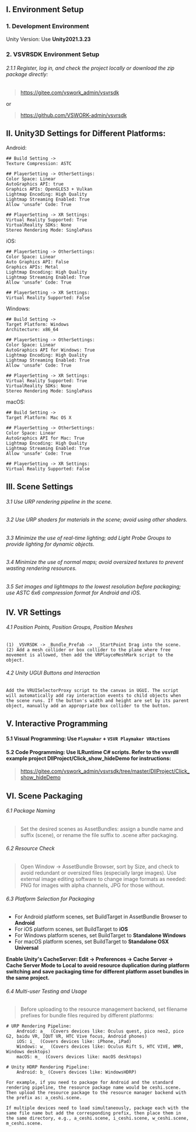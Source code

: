 ## I. Environment Setup
### 1. Development Environment
Unity Version: Use **Unity2021.3.23**

### 2. VSVRSDK Environment Setup
###### 2.1.1 Register, log in, and check the project locally or download the zip package directly:
> https://gitee.com/vswork_admin/vsvrsdk

or

> https://github.com/VSWORK-admin/vsvrsdk

## II. Unity3D Settings for Different Platforms:

Android:
```
## Build Setting ->
Texture Compression: ASTC

## PlayerSetting -> OtherSettings:
Color Space: Linear
AutoGraphics API: true
Graphics APIs: OpenGLES3 + Vulkan
Lightmap Encoding: High Quality
Lightmap Streaming Enabled: True
Allow 'unsafe' Code: True

## PlayerSetting -> XR Settings:
Virtual Reality Supported: True
VirtualReality SDKs: None
Stereo Rendering Mode: SinglePass
```

iOS:
```
## PlayerSetting -> OtherSettings:
Color Space: Linear
Auto Graphics API: False
Graphics APIs: Metal
Lightmap Encoding: High Quality
Lightmap Streaming Enabled: True
Allow 'unsafe' Code: True

## PlayerSetting -> XR Settings:
Virtual Reality Supported: False
```

Windows:
```
## Build Setting ->
Target Platform: Windows
Architecture: x86_64

## PlayerSetting -> OtherSettings:
Color Space: Linear
AutoGraphics API for Windows: True
Lightmap Encoding: High Quality
Lightmap Streaming Enabled: True
Allow 'unsafe' Code: True

## PlayerSetting -> XR Settings:
Virtual Reality Supported: True
VirtualReality SDKs: None
Stereo Rendering Mode: SinglePass
```

macOS:
```
## Build Setting ->
Target Platform: Mac OS X

## PlayerSetting -> OtherSettings:
Color Space: Linear
AutoGraphics API for Mac: True
Lightmap Encoding: High Quality
Lightmap Streaming Enabled: True
Allow 'unsafe' Code: True

## PlayerSetting -> XR Settings:
Virtual Reality Supported: False
```

## III. Scene Settings
###### 3.1 Use URP rendering pipeline in the scene.
###### 3.2 Use URP shaders for materials in the scene; avoid using other shaders.
###### 3.3 Minimize the use of real-time lighting; add Light Probe Groups to provide lighting for dynamic objects.
###### 3.4 Minimize the use of normal maps; avoid oversized textures to prevent wasting rendering resources.
###### 3.5 Set images and lightmaps to the lowest resolution before packaging; use ASTC 6x6 compression format for Android and iOS.

## IV. VR Settings
###### 4.1 Position Points, Position Groups, Position Meshes
```
(1) _VSVRSDK -> _Bundle_Prefab ->  _StartPoint Drag into the scene.
(2) Add a mesh collider or box collider to the plane where free movement is allowed, then add the VRPlayceMeshMark script to the object.
```

###### 4.2 Unity UGUI Buttons and Interaction
```
Add the VRUISelectorProxy script to the canvas in UGUI. The script will automatically add ray interaction events to child objects when the scene runs. If the button's width and height are set by its parent object, manually add an appropriate box collider to the button.
```

## V. Interactive Programming
#### 5.1 Visual Programming: Use ```Playmaker``` + ```VSVR Playmaker VRActions```
#### 5.2 Code Programming: Use ILRuntime C# scripts. Refer to the vsvrdll example project DllProject/Click_show_hideDemo for instructions:
> https://gitee.com/vswork_admin/vsvrsdk/tree/master/DllProject/Click_show_hideDemo

## VI. Scene Packaging
###### 6.1 Package Naming
> Set the desired scenes as AssetBundles: assign a bundle name and suffix (scene), or rename the file suffix to .scene after packaging.

###### 6.2 Resource Check
> Open Window -> AssetBundle Browser, sort by Size, and check to avoid redundant or oversized files (especially large images). Use external image editing software to change image formats as needed: PNG for images with alpha channels, JPG for those without.

###### 6.3 Platform Selection for Packaging

- For Android platform scenes, set BuildTarget in AssetBundle Browser to **Android**
- For iOS platform scenes, set BuildTarget to **iOS**
- For Windows platform scenes, set BuildTarget to **Standalone Windows**
- For macOS platform scenes, set BuildTarget to **Standalone OSX Universal**

**Enable Unity's CacheServer: Edit -> Preferences -> Cache Server -> Cache Server Mode to Local to avoid resource duplication during platform switching and save packaging time for different platform asset bundles in the same project.**

###### 6.4 Multi-user Testing and Usage
> Before uploading to the resource management backend, set filename prefixes for bundle files required by different platforms:
```
# URP Rendering Pipeline:
    Android: a_  (Covers devices like: Oculus quest, pico neo2, pico G2, baidu VR, IQUT VR, HTC Vive focus, Android phones)
    iOS: i_  (Covers devices like: iPhone, iPad)
    Windows: w_  (Covers devices like: Oculus Rift S, HTC VIVE, WMR, Windows desktops)
    macOS: m_  (Covers devices like: macOS desktops)

# Unity HDRP Rendering Pipeline:
    Android: b_ (Covers devices like: WindowsHDRP)

For example, if you need to package for Android and the standard rendering pipeline, the resource package name would be ceshi.scene. Then upload the resource package to the resource manager backend with the prefix as: a_ceshi.scene.

If multiple devices need to load simultaneously, package each with the same file name but add the corresponding prefix, then place them in the same directory, e.g., a_ceshi.scene, i_ceshi.scene, w_ceshi.scene, m_ceshi.scene.
```